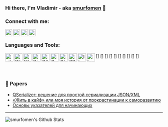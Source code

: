 ### Hi there, I'm Vladimir - aka [smurfomen][instagram] 👋

### Connect with me:
[<img align="left" alt="smurfomen | VK" width="22px" src="logos/vk.png" />][vk]
[<img align="left" alt="smurfomen | Telegram" width="22px" src="logos/telegram.png" />][telegram]
[<img align="left" alt="smurfomen | LinkedIn" width="22px" src="logos/linkedin.png" />][linkedin]
[<img align="left" alt="smurfomen | Instagram" width="22px" src="logos/instagram.png" />][instagram]

<br />

### Languages and Tools:

[<img align="left" alt="git" width="26px" src="logos/git.png" />]
[<img align="left" alt="GitHub" width="26px" src="logos/github.png" />]
[<img align="left" alt="BitBucket" width="26px" src="logos/bitbucket.png" />]
[<img align="left" alt="C++" width="26px" src="logos/cplusplus.png" />]
[<img align="left" alt="C#" width="26px" src="logos/csharp.png" />]
[<img align="left" alt="Golang" width="26px" src="logos/go.png" />]
[<img align="left" alt="Qt" width="26px" src="logos/qt.png" />]
[<img align="left" alt="SQL" width="26px" src="logos/sql.png" />]
[<img align="left" alt="linux" width="26px" src="logos/linux.png" />]
[<img align="left" alt="bash" width="26px" src="logos/bash.png" />]

<br />
<br />


### 📕 Papers
<!-- BLOG-POST-LIST:START -->
- [QSerializer: решение для простой сериализации JSON/XML](https://habr.com/ru/post/496836/)
- [«Жить в кайф» или моя история от прокрастинации к саморазвитию](https://habr.com/ru/post/457294/)
- [Основы указателей для начинающих](https://habr.com/ru/post/456318/)
<!-- BLOG-POST-LIST:END -->

---

<img align="left" alt="smurfomen's Github Stats" src="https://github-readme-stats.vercel.app/api?username=smurfomen&show_icons=true&hide_border=true" />

[habrahabr]: https://habr.com/ru/users/smurfomen/
[vk]: https://vk.com/vova_agadzhanov
[telegram]: https://t.me/smurfomen
[instagram]: https://www.instagram.com/vova_agadzhanov/
[linkedin]: https://linkedin.com/in/vladimir-agadzhanov
